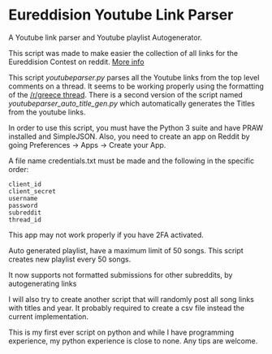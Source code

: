 # Eureddision Youtube Link Parser
A Youtube link parser and Youtube playlist Autogenerator.

This script was made to make easier the collection of all links for the Eureddision Contest on reddit. [More info](https://www.reddit.com/r/Eureddision/wiki/faq)

This script *youtubeparser.py* parses all the Youtube links from the top level comments on a thread. It seems to be working properly using the formatting of the [/r/greece thread](https://www.reddit.com/r/greece/comments/agyb3i/). There is a second version of the script named *youtubeparser_auto_title_gen.py* which automatically generates the Titles from the youtube links.

In order to use this script, you must have the Python 3 suite and have PRAW installed and SimpleJSON. Also, you need to create an app on Reddit by going Preferences -> Apps -> Create your App.

A file name credentials.txt must be made and the following in the specific order:

```
client_id
client_secret
username
password
subreddit
thread_id
```

This app may not work properly if you have 2FA activated.

Auto generated playlist, have a maximum limit of 50 songs. This script creates new playlist every 50 songs.

It now supports not formatted submissions for other subreddits, by autogenerating links 


I will also try to create another script that will randomly post all song links with titles and year. It probably required to create a csv file instead the current implementation.

This is my first ever script on python and while I have programming experience, my python experience is close to none. Any tips are welcome.
